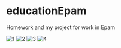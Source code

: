 # educationEpam
Homework and my project for work in Epam

![1](https://user-images.githubusercontent.com/40607214/64697022-93285900-d4a8-11e9-8434-e3b976d164ae.png)
![2](https://user-images.githubusercontent.com/40607214/64697023-93285900-d4a8-11e9-96ba-1fa42371575c.png)
![3](https://user-images.githubusercontent.com/40607214/64697024-93285900-d4a8-11e9-9f3e-cd748c927951.png)
![4](https://user-images.githubusercontent.com/40607214/64697026-93285900-d4a8-11e9-9aee-cdac15df65ce.png)


